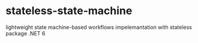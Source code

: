 # stateless-state-machine
lightweight state machine-based workflows impelemantation with stateless package
.NET 6
